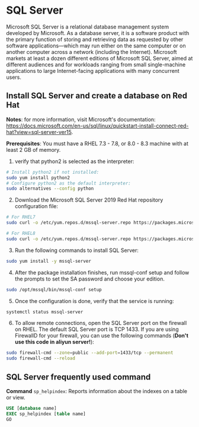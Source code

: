 # SQL Server

Microsoft SQL Server is a relational database management system developed by Microsoft.
As a database server, it is a software product with the primary function of storing and retrieving data as requested by other software applications—which may run either on the same computer or on another computer across a network (including the Internet).
Microsoft markets at least a dozen different editions of Microsoft SQL Server, aimed at different audiences and for workloads ranging from small single-machine applications to large Internet-facing applications with many concurrent users.

## Install SQL Server and create a database on Red Hat

**Notes**: for more information, visit Microsoft's documentation: https://docs.microsoft.com/en-us/sql/linux/quickstart-install-connect-red-hat?view=sql-server-ver15. 

**Prerequisites**:
You must have a RHEL 7.3 - 7.8, or 8.0 - 8.3 machine with at least 2 GB of memory.

1. verify that python2 is selected as the interpreter:

```bash
# Install python2 if not installed:
sudo yum install python2
# Configure python2 as the default interpreter: 
sudo alternatives --config python
```
2. Download the Microsoft SQL Server 2019 Red Hat repository configuration file:

```bash
# For RHEL7
sudo curl -o /etc/yum.repos.d/mssql-server.repo https://packages.microsoft.com/config/rhel/7/mssql-server-2019.repo

# For RHEL8
sudo curl -o /etc/yum.repos.d/mssql-server.repo https://packages.microsoft.com/config/rhel/8/mssql-server-2019.repo
```

3. Run the following commands to install SQL Server:

```bash
sudo yum install -y mssql-server
```

4. After the package installation finishes, run mssql-conf setup and follow the prompts to set the SA password and choose your edition.

```bash
sudo /opt/mssql/bin/mssql-conf setup
```

5. Once the configuration is done, verify that the service is running:

```bash
systemctl status mssql-server
```

6. To allow remote connections, open the SQL Server port on the firewall on RHEL. The default SQL Server port is TCP 1433. If you are using FirewallD for your firewall, you can use the following commands (**Don't use this code in aliyun server!**):

```bash
sudo firewall-cmd --zone=public --add-port=1433/tcp --permanent
sudo firewall-cmd --reload
```

## SQL Server frequently used command

**Command** `sp_helpindex`: Reports information about the indexes on a table or view.

```SQL
USE [database name]
EXEC sp_helpindex [table name]
GO
```
